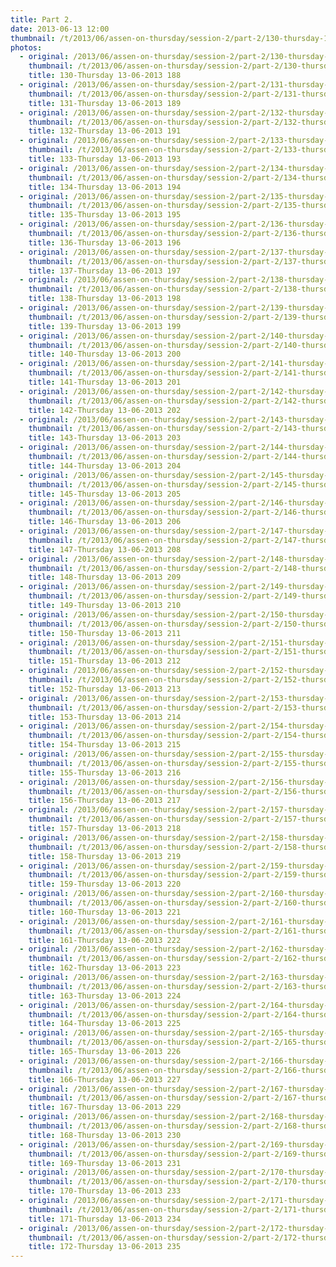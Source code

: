 ```yaml
---
title: Part 2.
date: 2013-06-13 12:00
thumbnail: /t/2013/06/assen-on-thursday/session-2/part-2/130-thursday-13-06-2013-188.jpg
photos:
  - original: /2013/06/assen-on-thursday/session-2/part-2/130-thursday-13-06-2013-188.jpg
    thumbnail: /t/2013/06/assen-on-thursday/session-2/part-2/130-thursday-13-06-2013-188.jpg
    title: 130-Thursday 13-06-2013 188
  - original: /2013/06/assen-on-thursday/session-2/part-2/131-thursday-13-06-2013-189.jpg
    thumbnail: /t/2013/06/assen-on-thursday/session-2/part-2/131-thursday-13-06-2013-189.jpg
    title: 131-Thursday 13-06-2013 189
  - original: /2013/06/assen-on-thursday/session-2/part-2/132-thursday-13-06-2013-191.jpg
    thumbnail: /t/2013/06/assen-on-thursday/session-2/part-2/132-thursday-13-06-2013-191.jpg
    title: 132-Thursday 13-06-2013 191
  - original: /2013/06/assen-on-thursday/session-2/part-2/133-thursday-13-06-2013-193.jpg
    thumbnail: /t/2013/06/assen-on-thursday/session-2/part-2/133-thursday-13-06-2013-193.jpg
    title: 133-Thursday 13-06-2013 193
  - original: /2013/06/assen-on-thursday/session-2/part-2/134-thursday-13-06-2013-194.jpg
    thumbnail: /t/2013/06/assen-on-thursday/session-2/part-2/134-thursday-13-06-2013-194.jpg
    title: 134-Thursday 13-06-2013 194
  - original: /2013/06/assen-on-thursday/session-2/part-2/135-thursday-13-06-2013-195.jpg
    thumbnail: /t/2013/06/assen-on-thursday/session-2/part-2/135-thursday-13-06-2013-195.jpg
    title: 135-Thursday 13-06-2013 195
  - original: /2013/06/assen-on-thursday/session-2/part-2/136-thursday-13-06-2013-196.jpg
    thumbnail: /t/2013/06/assen-on-thursday/session-2/part-2/136-thursday-13-06-2013-196.jpg
    title: 136-Thursday 13-06-2013 196
  - original: /2013/06/assen-on-thursday/session-2/part-2/137-thursday-13-06-2013-197.jpg
    thumbnail: /t/2013/06/assen-on-thursday/session-2/part-2/137-thursday-13-06-2013-197.jpg
    title: 137-Thursday 13-06-2013 197
  - original: /2013/06/assen-on-thursday/session-2/part-2/138-thursday-13-06-2013-198.jpg
    thumbnail: /t/2013/06/assen-on-thursday/session-2/part-2/138-thursday-13-06-2013-198.jpg
    title: 138-Thursday 13-06-2013 198
  - original: /2013/06/assen-on-thursday/session-2/part-2/139-thursday-13-06-2013-199.jpg
    thumbnail: /t/2013/06/assen-on-thursday/session-2/part-2/139-thursday-13-06-2013-199.jpg
    title: 139-Thursday 13-06-2013 199
  - original: /2013/06/assen-on-thursday/session-2/part-2/140-thursday-13-06-2013-200.jpg
    thumbnail: /t/2013/06/assen-on-thursday/session-2/part-2/140-thursday-13-06-2013-200.jpg
    title: 140-Thursday 13-06-2013 200
  - original: /2013/06/assen-on-thursday/session-2/part-2/141-thursday-13-06-2013-201.jpg
    thumbnail: /t/2013/06/assen-on-thursday/session-2/part-2/141-thursday-13-06-2013-201.jpg
    title: 141-Thursday 13-06-2013 201
  - original: /2013/06/assen-on-thursday/session-2/part-2/142-thursday-13-06-2013-202.jpg
    thumbnail: /t/2013/06/assen-on-thursday/session-2/part-2/142-thursday-13-06-2013-202.jpg
    title: 142-Thursday 13-06-2013 202
  - original: /2013/06/assen-on-thursday/session-2/part-2/143-thursday-13-06-2013-203.jpg
    thumbnail: /t/2013/06/assen-on-thursday/session-2/part-2/143-thursday-13-06-2013-203.jpg
    title: 143-Thursday 13-06-2013 203
  - original: /2013/06/assen-on-thursday/session-2/part-2/144-thursday-13-06-2013-204.jpg
    thumbnail: /t/2013/06/assen-on-thursday/session-2/part-2/144-thursday-13-06-2013-204.jpg
    title: 144-Thursday 13-06-2013 204
  - original: /2013/06/assen-on-thursday/session-2/part-2/145-thursday-13-06-2013-205.jpg
    thumbnail: /t/2013/06/assen-on-thursday/session-2/part-2/145-thursday-13-06-2013-205.jpg
    title: 145-Thursday 13-06-2013 205
  - original: /2013/06/assen-on-thursday/session-2/part-2/146-thursday-13-06-2013-206.jpg
    thumbnail: /t/2013/06/assen-on-thursday/session-2/part-2/146-thursday-13-06-2013-206.jpg
    title: 146-Thursday 13-06-2013 206
  - original: /2013/06/assen-on-thursday/session-2/part-2/147-thursday-13-06-2013-208.jpg
    thumbnail: /t/2013/06/assen-on-thursday/session-2/part-2/147-thursday-13-06-2013-208.jpg
    title: 147-Thursday 13-06-2013 208
  - original: /2013/06/assen-on-thursday/session-2/part-2/148-thursday-13-06-2013-209.jpg
    thumbnail: /t/2013/06/assen-on-thursday/session-2/part-2/148-thursday-13-06-2013-209.jpg
    title: 148-Thursday 13-06-2013 209
  - original: /2013/06/assen-on-thursday/session-2/part-2/149-thursday-13-06-2013-210.jpg
    thumbnail: /t/2013/06/assen-on-thursday/session-2/part-2/149-thursday-13-06-2013-210.jpg
    title: 149-Thursday 13-06-2013 210
  - original: /2013/06/assen-on-thursday/session-2/part-2/150-thursday-13-06-2013-211.jpg
    thumbnail: /t/2013/06/assen-on-thursday/session-2/part-2/150-thursday-13-06-2013-211.jpg
    title: 150-Thursday 13-06-2013 211
  - original: /2013/06/assen-on-thursday/session-2/part-2/151-thursday-13-06-2013-212.jpg
    thumbnail: /t/2013/06/assen-on-thursday/session-2/part-2/151-thursday-13-06-2013-212.jpg
    title: 151-Thursday 13-06-2013 212
  - original: /2013/06/assen-on-thursday/session-2/part-2/152-thursday-13-06-2013-213.jpg
    thumbnail: /t/2013/06/assen-on-thursday/session-2/part-2/152-thursday-13-06-2013-213.jpg
    title: 152-Thursday 13-06-2013 213
  - original: /2013/06/assen-on-thursday/session-2/part-2/153-thursday-13-06-2013-214.jpg
    thumbnail: /t/2013/06/assen-on-thursday/session-2/part-2/153-thursday-13-06-2013-214.jpg
    title: 153-Thursday 13-06-2013 214
  - original: /2013/06/assen-on-thursday/session-2/part-2/154-thursday-13-06-2013-215.jpg
    thumbnail: /t/2013/06/assen-on-thursday/session-2/part-2/154-thursday-13-06-2013-215.jpg
    title: 154-Thursday 13-06-2013 215
  - original: /2013/06/assen-on-thursday/session-2/part-2/155-thursday-13-06-2013-216.jpg
    thumbnail: /t/2013/06/assen-on-thursday/session-2/part-2/155-thursday-13-06-2013-216.jpg
    title: 155-Thursday 13-06-2013 216
  - original: /2013/06/assen-on-thursday/session-2/part-2/156-thursday-13-06-2013-217.jpg
    thumbnail: /t/2013/06/assen-on-thursday/session-2/part-2/156-thursday-13-06-2013-217.jpg
    title: 156-Thursday 13-06-2013 217
  - original: /2013/06/assen-on-thursday/session-2/part-2/157-thursday-13-06-2013-218.jpg
    thumbnail: /t/2013/06/assen-on-thursday/session-2/part-2/157-thursday-13-06-2013-218.jpg
    title: 157-Thursday 13-06-2013 218
  - original: /2013/06/assen-on-thursday/session-2/part-2/158-thursday-13-06-2013-219.jpg
    thumbnail: /t/2013/06/assen-on-thursday/session-2/part-2/158-thursday-13-06-2013-219.jpg
    title: 158-Thursday 13-06-2013 219
  - original: /2013/06/assen-on-thursday/session-2/part-2/159-thursday-13-06-2013-220.jpg
    thumbnail: /t/2013/06/assen-on-thursday/session-2/part-2/159-thursday-13-06-2013-220.jpg
    title: 159-Thursday 13-06-2013 220
  - original: /2013/06/assen-on-thursday/session-2/part-2/160-thursday-13-06-2013-221.jpg
    thumbnail: /t/2013/06/assen-on-thursday/session-2/part-2/160-thursday-13-06-2013-221.jpg
    title: 160-Thursday 13-06-2013 221
  - original: /2013/06/assen-on-thursday/session-2/part-2/161-thursday-13-06-2013-222.jpg
    thumbnail: /t/2013/06/assen-on-thursday/session-2/part-2/161-thursday-13-06-2013-222.jpg
    title: 161-Thursday 13-06-2013 222
  - original: /2013/06/assen-on-thursday/session-2/part-2/162-thursday-13-06-2013-223.jpg
    thumbnail: /t/2013/06/assen-on-thursday/session-2/part-2/162-thursday-13-06-2013-223.jpg
    title: 162-Thursday 13-06-2013 223
  - original: /2013/06/assen-on-thursday/session-2/part-2/163-thursday-13-06-2013-224.jpg
    thumbnail: /t/2013/06/assen-on-thursday/session-2/part-2/163-thursday-13-06-2013-224.jpg
    title: 163-Thursday 13-06-2013 224
  - original: /2013/06/assen-on-thursday/session-2/part-2/164-thursday-13-06-2013-225.jpg
    thumbnail: /t/2013/06/assen-on-thursday/session-2/part-2/164-thursday-13-06-2013-225.jpg
    title: 164-Thursday 13-06-2013 225
  - original: /2013/06/assen-on-thursday/session-2/part-2/165-thursday-13-06-2013-226.jpg
    thumbnail: /t/2013/06/assen-on-thursday/session-2/part-2/165-thursday-13-06-2013-226.jpg
    title: 165-Thursday 13-06-2013 226
  - original: /2013/06/assen-on-thursday/session-2/part-2/166-thursday-13-06-2013-227.jpg
    thumbnail: /t/2013/06/assen-on-thursday/session-2/part-2/166-thursday-13-06-2013-227.jpg
    title: 166-Thursday 13-06-2013 227
  - original: /2013/06/assen-on-thursday/session-2/part-2/167-thursday-13-06-2013-229.jpg
    thumbnail: /t/2013/06/assen-on-thursday/session-2/part-2/167-thursday-13-06-2013-229.jpg
    title: 167-Thursday 13-06-2013 229
  - original: /2013/06/assen-on-thursday/session-2/part-2/168-thursday-13-06-2013-230.jpg
    thumbnail: /t/2013/06/assen-on-thursday/session-2/part-2/168-thursday-13-06-2013-230.jpg
    title: 168-Thursday 13-06-2013 230
  - original: /2013/06/assen-on-thursday/session-2/part-2/169-thursday-13-06-2013-231.jpg
    thumbnail: /t/2013/06/assen-on-thursday/session-2/part-2/169-thursday-13-06-2013-231.jpg
    title: 169-Thursday 13-06-2013 231
  - original: /2013/06/assen-on-thursday/session-2/part-2/170-thursday-13-06-2013-233.jpg
    thumbnail: /t/2013/06/assen-on-thursday/session-2/part-2/170-thursday-13-06-2013-233.jpg
    title: 170-Thursday 13-06-2013 233
  - original: /2013/06/assen-on-thursday/session-2/part-2/171-thursday-13-06-2013-234.jpg
    thumbnail: /t/2013/06/assen-on-thursday/session-2/part-2/171-thursday-13-06-2013-234.jpg
    title: 171-Thursday 13-06-2013 234
  - original: /2013/06/assen-on-thursday/session-2/part-2/172-thursday-13-06-2013-235.jpg
    thumbnail: /t/2013/06/assen-on-thursday/session-2/part-2/172-thursday-13-06-2013-235.jpg
    title: 172-Thursday 13-06-2013 235
---
```

